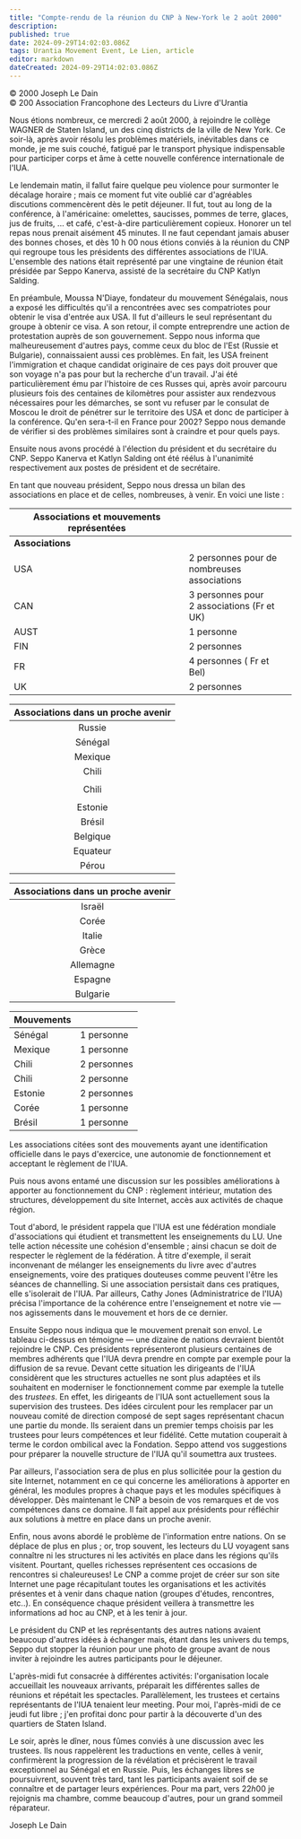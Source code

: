 ```yaml
---
title: "Compte-rendu de la réunion du CNP à New-York le 2 août 2000"
description: 
published: true
date: 2024-09-29T14:02:03.086Z
tags: Urantia Movement Event, Le Lien, article
editor: markdown
dateCreated: 2024-09-29T14:02:03.086Z
---
```


<p class="v-card v-sheet theme--light grey lighten-3 px-2">© 2000 Joseph Le Dain<br>© 200 Association Francophone des Lecteurs du Livre d'Urantia</p>

Nous étions nombreux, ce mercredi 2 août 2000, à rejoindre le collège WAGNER de Staten Island, un des cinq districts de la ville de New York. Ce soir-là, après avoir résolu les problèmes matériels, inévitables dans ce monde, je me suis couché, fatigué par le transport physique indispensable pour participer corps et âme à cette nouvelle conférence internationale de l'IUA.

Le lendemain matin, il fallut faire quelque peu violence pour surmonter le décalage horaire ; mais ce moment fut vite oublié car d'agréables discutions commencèrent dès le petit déjeuner. Il fut, tout au long de la conférence, à l'américaine: omelettes, saucisses, pommes de terre, glaces, jus de fruits, ... et café, c'est-à-dire particulièrement copieux. Honorer un tel repas nous prenait aisément 45 minutes. Il ne faut cependant jamais abuser des bonnes choses, et dès 10 h 00 nous étions conviés à la réunion du CNP qui regroupe tous les présidents des différentes associations de l'IUA. L'ensemble des nations était représenté par une vingtaine de réunion était présidée par Seppo Kanerva, assisté de la secrétaire du CNP Katlyn Salding.

En préambule, Moussa N'Diaye, fondateur du mouvement Sénégalais, nous a exposé les difficultés qu'il a rencontrées avec ses compatriotes pour obtenir le visa d'entrée aux USA. Il fut d'ailleurs le seul représentant du groupe à obtenir ce visa. A son retour, il compte entreprendre une action de protestation auprès de son gouvernement. Seppo nous informa que malheureusement d'autres pays, comme ceux du bloc de l'Est (Russie et Bulgarie), connaissaient aussi ces problèmes. En fait, les USA freinent l'immigration et chaque candidat originaire de ces pays doit prouver que son voyage n'a pas pour but la recherche d'un travail. J'ai été particulièrement ému par l'histoire de ces Russes qui, après avoir parcouru plusieurs fois des centaines de kilomètres pour assister aux rendezvous nécessaires pour les démarches, se sont vu refuser par le consulat de Moscou le droit de pénétrer sur le territoire des USA et donc de participer à la conférence. Qu'en sera-t-il en France pour 2002? Seppo nous demande de vérifier si des problèmes similaires sont à craindre et pour quels pays.

Ensuite nous avons procédé à l'élection du président et du secrétaire du CNP. Seppo Kanerva et Katlyn Salding ont été réélus à l'unanimité respectivement aux postes de président et de secrétaire.

En tant que nouveau président, Seppo nous dressa un bilan des associations en place et de celles, nombreuses, à venir. En voici une liste :

| Associations et mouvements représentées | |
| --- | --- |
| **Associations** | |
| USA | 2 personnes pour de <br> nombreuses associations |
| CAN | 3 personnes pour <br> 2 associations (Fr et UK) |
| AUST | 1 personne |
| FIN | 2 personnes |
| FR | 4 personnes ( Fr et Bel) |
| UK | 2 personnes |

| Associations dans un proche avenir |
| :---: |
| Russie |
| Sénégal |
| Mexique |
| Chili |
|  |
| Chili |
|  |
| Estonie |
| Brésil |
| Belgique |
| Equateur |
| Pérou |

| Associations dans un proche avenir |
| :---: |
| Israël |
| Corée |
| Italie |
| Grèce |
| Allemagne |
| Espagne |
| Bulgarie |

| Mouvements | |
| --- | --- |
| Sénégal | 1 personne |
| Mexique | 1 personne |
| Chili | 2 personnes |
| Chili | 2 personne |
| Estonie | 2 personnes |
| Corée | 1 personne |
| Brésil | 1 personne |

Les associations citées sont des mouvements ayant une identification officielle dans le pays d'exercice, une autonomie de fonctionnement et acceptant le règlement de l'IUA.

Puis nous avons entamé une discussion sur les possibles améliorations à apporter au fonctionnement du CNP : règlement intérieur, mutation des structures, développement du site Internet, accès aux activités de chaque région.

Tout d'abord, le président rappela que l'IUA est une fédération mondiale d'associations qui étudient et transmettent les enseignements du LU. Une telle action nécessite une cohésion d'ensemble ; ainsi chacun se doit de respecter le règlement de la fédération. À titre d'exemple, il serait inconvenant de mélanger les enseignements du livre avec d'autres enseignements, voire des pratiques douteuses comme peuvent l'être les séances de channelling. Si une association persistait dans ces pratiques, elle s'isolerait de l'IUA. Par ailleurs, Cathy Jones (Administratrice de l'IUA) précisa l'importance de la cohérence entre l'enseignement et notre vie — nos agissements dans le mouvement et hors de ce dernier.

Ensuite Seppo nous indiqua que le mouvement prenait son envol. Le tableau ci-dessus en témoigne — une dizaine de nations devraient bientôt rejoindre le CNP. Ces présidents représenteront plusieurs centaines de membres adhérents que l'IUA devra prendre en compte par exemple pour la diffusion de sa revue. Devant cette situation les dirigeants de l'IUA considèrent que les structures actuelles ne sont plus adaptées et ils souhaitent en moderniser le fonctionnement comme par exemple la tutelle des _trustees_. En effet, les dirigeants de l'IUA sont actuellement sous la supervision des trustees. Des idées circulent pour les remplacer par un nouveau comité de direction composé de sept sages représentant chacun une partie du monde. Ils seraient dans un premier temps choisis par les trustees pour leurs compétences et leur fidélité. Cette mutation couperait à terme le cordon ombilical avec la Fondation. Seppo attend vos suggestions pour préparer la nouvelle structure de l'IUA qu'il soumettra aux trustees.

Par ailleurs, l'association sera de plus en plus sollicitée pour la gestion du site Internet, notamment en ce qui concerne les améliorations à apporter en général, les modules propres à chaque pays et les modules spécifiques à développer. Dès maintenant le CNP a besoin de vos remarques et de vos compétences dans ce domaine. Il fait appel aux présidents pour réfléchir aux solutions à mettre en place dans un proche avenir.

Enfin, nous avons abordé le problème de l'information entre nations. On se déplace de plus en plus ; or, trop souvent, les lecteurs du LU voyagent sans connaître ni les structures ni les activités en place dans les régions qu'ils visitent. Pourtant, quelles richesses représentent ces occasions de rencontres si chaleureuses! Le CNP a comme projet de créer sur son site Internet une page récapitulant toutes les organisations et les activités présentes et à venir dans chaque nation (groupes d'études, rencontres, etc..). En conséquence chaque président veillera à transmettre les informations ad hoc au CNP, et à les tenir à jour.

Le président du CNP et les représentants des autres nations avaient beaucoup d'autres idées à échanger mais, étant dans les univers du temps, Seppo dut stopper la réunion pour une photo de groupe avant de nous inviter à rejoindre les autres participants pour le déjeuner.

L'après-midi fut consacrée à différentes activités: l'organisation locale accueillait les nouveaux arrivants, préparait les différentes salles de réunions et répétait les spectacles. Parallèlement, les trustees et certains représentants de l'IUA tenaient leur meeting. Pour moi, l'après-midi de ce jeudi fut libre ; j'en profitai donc pour partir à la découverte d'un des quartiers de Staten Island.

Le soir, après le dîner, nous fûmes conviés à une discussion avec les trustees. Ils nous rappelèrent les traductions en vente, celles à venir, confirmèrent la progression de la révélation et précisèrent le travail exceptionnel au Sénégal et en Russie. Puis, les échanges libres se poursuivrent, souvent très tard, tant les participants avaient soif de se connaître et de partager leurs expériences. Pour ma part, vers $22 h 00$ je rejoignis ma chambre, comme beaucoup d'autres, pour un grand sommeil réparateur.

Joseph Le Dain